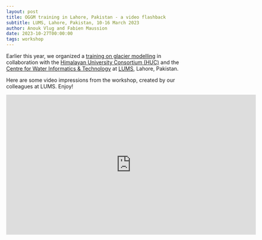 ```yaml
---
layout: post
title: OGGM training in Lahore, Pakistan - a video flashback
subtitle: LUMS, Lahore, Pakistan, 10-16 March 2023
author: Anouk Vlug and Fabien Maussion
date: 2023-10-27T00:00:00
tags: workshop
---
```


Earlier this year, we organized a [training on glacier modelling](https://oggm.org/2023/01/27/training-announcement) in collaboration with 
the [Himalayan University Consortium (HUC)](https://www.huc-hkh.org) and the [Centre for Water Informatics & Technology](https://wit.lums.edu.pk/) 
at [LUMS](https://lums.edu.pk), Lahore, Pakistan.

Here are some video impressions from the workshop, created by our colleagues at LUMS. Enjoy!

<p><iframe width="672" height="378" src="https://www.youtube.com/watch?v=G26tsjC_JAY" frameborder="0" allow="accelerometer; autoplay; clipboard-write; encrypted-media; gyroscope; picture-in-picture" allowfullscreen></iframe></p>
